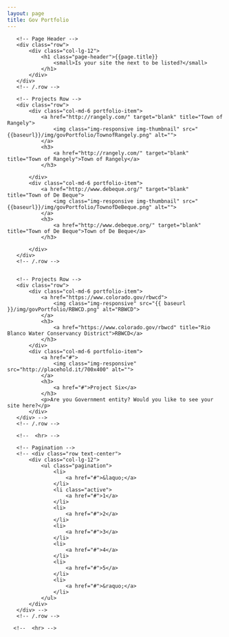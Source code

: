 ```yaml
---
layout: page
title: Gov Portfolio
---
```

<!-- Page Content -->
   <div class="container">

       <!-- Page Header -->
       <div class="row">
           <div class="col-lg-12">
               <h1 class="page-header">{{page.title}}
                   <small>Is your site the next to be listed?</small>
               </h1>
           </div>
       </div>
       <!-- /.row -->

       <!-- Projects Row -->
       <div class="row">
           <div class="col-md-6 portfolio-item">
               <a href="http://rangely.com/" target="blank" title="Town of Rangely">
                   <img class="img-responsive img-thumbnail" src="{{baseurl}}/img/govPortfolio/TownofRangely.png" alt="">
               </a>
               <h3>
                   <a href="http://rangely.com/" target="blank" title="Town of Rangely">Town of Rangely</a>
               </h3>

           </div>
           <div class="col-md-6 portfolio-item">
               <a href="http://www.debeque.org/" target="blank" title="Town of De Beque">
                   <img class="img-responsive img-thumbnail" src="{{baseurl}}/img/govPortfolio/TownofDeBeque.png" alt="">
               </a>
               <h3>
                   <a href="http://www.debeque.org/" target="blank" title="Town of De Beque">Town of De Beque</a>
               </h3>

           </div>
       </div>
       <!-- /.row -->


       <!-- Projects Row -->
       <div class="row">
           <div class="col-md-6 portfolio-item">
               <a href="https://www.colorado.gov/rbwcd">
                   <img class="img-responsive" src="{{ baseurl }}/img/govPortfolio/RBWCD.png" alt="RBWCD">
               </a>
               <h3>
                   <a href="https://www.colorado.gov/rbwcd" title="Rio Blanco Water Conservancy District">RBWCD</a>
               </h3>
           </div>
           <div class="col-md-6 portfolio-item">
               <a href="#">
                   <img class="img-responsive" src="http://placehold.it/700x400" alt="">
               </a>
               <h3>
                   <a href="#">Project Six</a>
               </h3>
               <p>Are you Government entity? Would you like to see your site here?</p>
           </div>
       </div> -->
       <!-- /.row -->

       <!--  <hr> -->

       <!-- Pagination -->
       <!-- <div class="row text-center">
           <div class="col-lg-12">
               <ul class="pagination">
                   <li>
                       <a href="#">&laquo;</a>
                   </li>
                   <li class="active">
                       <a href="#">1</a>
                   </li>
                   <li>
                       <a href="#">2</a>
                   </li>
                   <li>
                       <a href="#">3</a>
                   </li>
                   <li>
                       <a href="#">4</a>
                   </li>
                   <li>
                       <a href="#">5</a>
                   </li>
                   <li>
                       <a href="#">&raquo;</a>
                   </li>
               </ul>
           </div>
       </div> -->
       <!-- /.row -->

      <!--  <hr> -->

   </div>
   <!-- /.container -->
